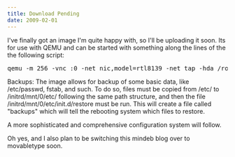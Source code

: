 ```yaml
---
title: Download Pending
date: 2009-02-01
---
```

I've finally got an image I'm quite happy with, so I'll be uploading it soon. Its for use with QEMU and can be started with something along the lines of the  the following script:

<pre>
qemu -m 256 -vnc :0 -net nic,model=rtl8139 -net tap -hda /root/nodows/work/images/test6.img
</pre>

Backups: The image allows for backup of some basic data, like /etc/passwd, fstab, and such. To do so, files must be copied from /etc/ to /initrd/mnt/0/etc/ following the same path structure, and then the file /initrd/mnt/0/etc/init.d/restore must be run. This will create a file called "backups" which will tell the rebooting system which files to restore.

A more sophisticated and comprehensive configuration system will follow.

Oh yes, and I also plan to be switching this mindeb blog over to movabletype soon.

